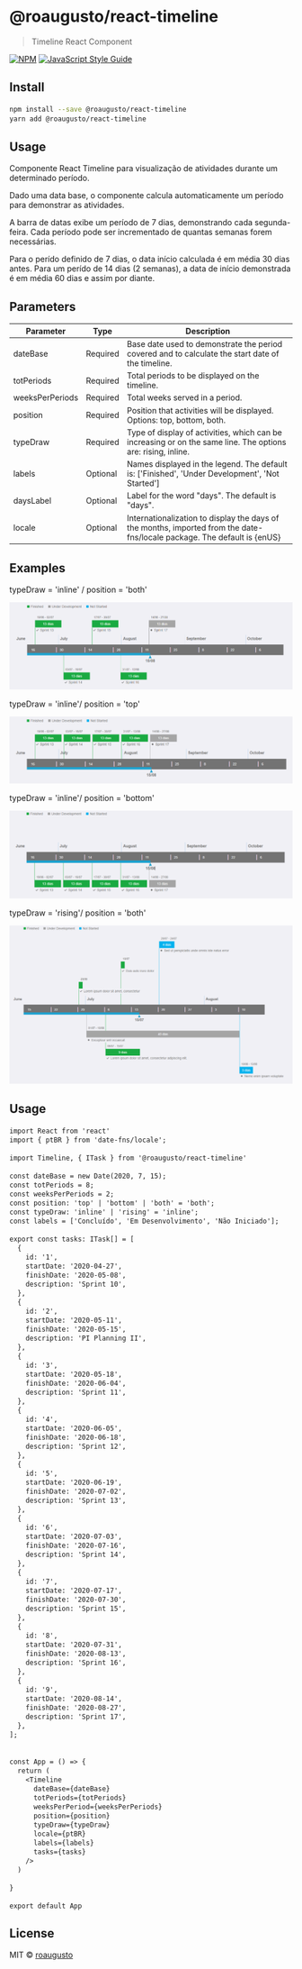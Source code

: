 # @roaugusto/react-timeline

> Timeline React Component

[![NPM](https://img.shields.io/npm/v/react-timeline.svg)](https://www.npmjs.com/package/react-timeline) [![JavaScript Style Guide](https://img.shields.io/badge/code_style-standard-brightgreen.svg)](https://standardjs.com)

## Install

```bash
npm install --save @roaugusto/react-timeline
yarn add @roaugusto/react-timeline
```

## Usage

Componente React Timeline para visualização de atividades durante um determinado período.

Dado uma data base, o componente calcula automaticamente um período para demonstrar as atividades.

A barra de datas exibe um período de 7 dias,  demonstrando cada segunda-feira. Cada período pode ser incrementado de quantas semanas forem necessárias.

Para o perído definido de 7 dias, o data início calculada é em média 30 dias antes. Para um perído de 14 dias (2 semanas), a data de início demonstrada é em média 60 dias e assim por diante.


## Parameters

| Parameter        | Type     |  Description                                                                                                |
|------------------|----------|-------------------------------------------------------------------------------------------------------------|
| dateBase         | Required | Base date used to demonstrate the period covered and to calculate the start date of the timeline.           |
| totPeriods       | Required | Total periods to be displayed on the timeline.                                                              |
| weeksPerPeriods  | Required | Total weeks served in a period.                                                                             |
| position         | Required | Position that activities will be displayed. Options: top, bottom, both.                                     |
| typeDraw         | Required | Type of display of activities, which can be increasing or on the same line. The options are: rising, inline.|
| labels           | Optional | Names displayed in the legend. The default is: ['Finished', 'Under Development', 'Not Started']             |
| daysLabel        | Optional | Label for the word "days". The default is "days".                                                           |
| locale           | Optional | Internationalization to display the days of the months, imported from the date-fns/locale package. The default is {enUS} |

## Examples

typeDraw = 'inline' / position = 'both'

![alt text](https://github.com/roaugusto/react-timeline/blob/main/assets/imgs/timeline.png?raw=true)

typeDraw = 'inline'/ position = 'top'

![alt text](https://github.com/roaugusto/react-timeline/blob/main/assets/imgs/timeline2.png?raw=true)

typeDraw = 'inline'/ position = 'bottom'

![alt text](https://github.com/roaugusto/react-timeline/blob/main/assets/imgs/timeline3.png?raw=true)

typeDraw = 'rising'/ position = 'both'

![alt text](https://github.com/roaugusto/react-timeline/blob/main/assets/imgs/timeline7.png?raw=true)


## Usage

```tsx
import React from 'react'
import { ptBR } from 'date-fns/locale';

import Timeline, { ITask } from '@roaugusto/react-timeline'

const dateBase = new Date(2020, 7, 15);
const totPeriods = 8;
const weeksPerPeriods = 2;
const position: 'top' | 'bottom' | 'both' = 'both';
const typeDraw: 'inline' | 'rising' = 'inline';
const labels = ['Concluído', 'Em Desenvolvimento', 'Não Iniciado'];

export const tasks: ITask[] = [
  {
    id: '1',
    startDate: '2020-04-27',
    finishDate: '2020-05-08',
    description: 'Sprint 10',
  },
  {
    id: '2',
    startDate: '2020-05-11',
    finishDate: '2020-05-15',
    description: 'PI Planning II',
  },
  {
    id: '3',
    startDate: '2020-05-18',
    finishDate: '2020-06-04',
    description: 'Sprint 11',
  },
  {
    id: '4',
    startDate: '2020-06-05',
    finishDate: '2020-06-18',
    description: 'Sprint 12',
  },
  {
    id: '5',
    startDate: '2020-06-19',
    finishDate: '2020-07-02',
    description: 'Sprint 13',
  },
  {
    id: '6',
    startDate: '2020-07-03',
    finishDate: '2020-07-16',
    description: 'Sprint 14',
  },
  {
    id: '7',
    startDate: '2020-07-17',
    finishDate: '2020-07-30',
    description: 'Sprint 15',
  },
  {
    id: '8',
    startDate: '2020-07-31',
    finishDate: '2020-08-13',
    description: 'Sprint 16',
  },
  {
    id: '9',
    startDate: '2020-08-14',
    finishDate: '2020-08-27',
    description: 'Sprint 17',
  },
];


const App = () => {
  return (
    <Timeline
      dateBase={dateBase}
      totPeriods={totPeriods}
      weeksPerPeriod={weeksPerPeriods}
      position={position}
      typeDraw={typeDraw}
      locale={ptBR}
      labels={labels}
      tasks={tasks}
    />
  )

}

export default App

```

## License

MIT © [roaugusto](https://github.com/roaugusto)
